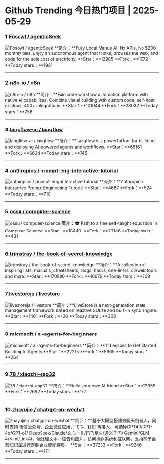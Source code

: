 # Github Trending 今日热门项目 | 2025-05-29
### 1.[Fosowl / agenticSeek](https://github.com/Fosowl/agenticSeek)

![Fosowl / agenticSeek](https://avatars.githubusercontent.com/u/55025025?s=64&v=4)
**简介：**Fully Local Manus AI. No APIs, No $200 monthly bills. Enjoy an autonomous agent that thinks, browses the web, and code for the sole cost of electricity.
**Star：**12985
**Fork：**1072
**Today stars：**1921

---

### 2.[n8n-io / n8n](https://github.com/n8n-io/n8n)

![n8n-io / n8n](https://repository-images.githubusercontent.com/193215554/df34b36d-279c-496c-91c2-959dd9c9f13d)
**简介：**Fair-code workflow automation platform with native AI capabilities. Combine visual building with custom code, self-host or cloud, 400+ integrations.
**Star：**101044
**Fork：**28032
**Today stars：**756

---

### 3.[langflow-ai / langflow](https://github.com/langflow-ai/langflow)

![langflow-ai / langflow](https://repository-images.githubusercontent.com/599320067/a9637c6a-7347-4a7a-8bf3-7bbdae6974b6)
**简介：**Langflow is a powerful tool for building and deploying AI-powered agents and workflows.
**Star：**66161
**Fork：**6634
**Today stars：**745

---

### 4.[anthropics / prompt-eng-interactive-tutorial](https://github.com/anthropics/prompt-eng-interactive-tutorial)

![anthropics / prompt-eng-interactive-tutorial](https://opengraph.githubassets.com/e648094f41a694da7b7ec81c17384274a3767a42036f1c8b1c6901d75d070638/anthropics/prompt-eng-interactive-tutorial)
**简介：**Anthropic's Interactive Prompt Engineering Tutorial
**Star：**4687
**Fork：**524
**Today stars：**710

---

### 5.[ossu / computer-science](https://github.com/ossu/computer-science)

![ossu / computer-science](https://opengraph.githubassets.com/d6fc666c04afc38f03f3610abe3eda3ca0a0ab49717fdbf53b8afdb90181f41b/ossu/computer-science)
**简介：**🎓 Path to a free self-taught education in Computer Science!
**Star：**184401
**Fork：**23146
**Today stars：**431

---

### 6.[trimstray / the-book-of-secret-knowledge](https://github.com/trimstray/the-book-of-secret-knowledge)

![trimstray / the-book-of-secret-knowledge](https://opengraph.githubassets.com/7d5805bf19ca6876282bae06b243153fe28a64ab90247255cc6148ea4a04f68f/trimstray/the-book-of-secret-knowledge)
**简介：**A collection of inspiring lists, manuals, cheatsheets, blogs, hacks, one-liners, cli/web tools and more.
**Star：**170890
**Fork：**10679
**Today stars：**309

---

### 7.[livestorejs / livestore](https://github.com/livestorejs/livestore)

![livestorejs / livestore](https://opengraph.githubassets.com/d95900cb7dea272735625f84569d9856eb6ad8b162b3ebdc6c57bc9885f09e94/livestorejs/livestore)
**简介：**LiveStore is a next-generation state management framework based on reactive SQLite and built-in sync engine.
**Star：**1461
**Fork：**26
**Today stars：**308

---

### 8.[microsoft / ai-agents-for-beginners](https://github.com/microsoft/ai-agents-for-beginners)

![microsoft / ai-agents-for-beginners](https://opengraph.githubassets.com/a75c365d004b7a84702fd7b229d35f1e5f2e2969b9c5e670a6191fb0e724fbde/microsoft/ai-agents-for-beginners)
**简介：**11 Lessons to Get Started Building AI Agents
**Star：**22215
**Fork：**5965
**Today stars：**264

---

### 9.[78 / xiaozhi-esp32](https://github.com/78/xiaozhi-esp32)

![78 / xiaozhi-esp32](https://avatars.githubusercontent.com/u/569005?s=64&v=4)
**简介：**Build your own AI friend
**Star：**13955
**Fork：**2692
**Today stars：**177

---

### 10.[zhayujie / chatgpt-on-wechat](https://github.com/zhayujie/chatgpt-on-wechat)

![zhayujie / chatgpt-on-wechat](https://opengraph.githubassets.com/dc01e2051c131bd2ae7bdb5cf76d361a36d4d73bc1ed504d710eb351bfb3e836/zhayujie/chatgpt-on-wechat)
**简介：**基于大模型搭建的聊天机器人，同时支持 微信公众号、企业微信应用、飞书、钉钉 等接入，可选择GPT4.1/GPT-4o/GPT-o1/ DeepSeek/Claude/文心一言/讯飞星火/通义千问/ Gemini/GLM-4/Kimi/LinkAI，能处理文本、语音和图片，访问操作系统和互联网，支持基于自有知识库进行定制企业智能客服。
**Star：**37233
**Fork：**9246
**Today stars：**171

---

